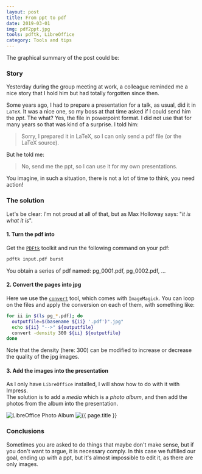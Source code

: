 ```yaml
---
layout: post
title: From ppt to pdf
date: 2019-03-01
img: pdf2ppt.jpg
tools: pdftk, LibreOffice
category: Tools and tips
---
```


The graphical summary of the post could be:
> <i class="far fa-file-pdf"></i> <i class="fas fa-arrow-right"></i> <i class="fas fa-file-powerpoint"></i>


### Story

Yesterday during the group meeting at work, a colleague reminded me a nice story that I hold him but had totally forgotten since then.

Some years ago, I had to prepare a presentation for a talk, as usual, did it in `LaTeX`. It was a nice one, so my boss at that time asked if I could send him the *ppt*. The what? Yes, the file in powerpoint format. I did not use that for many years so that was kind of a surprise. I told him:
> Sorry, I prepared it in LaTeX, so I can only send a pdf file (or the LaTeX source).

But he told me:
> No, send me the ppt, so I can use it for my own presentations.

You imagine, in such a situation, there is not a lot of time to think, you need action!

### The solution

Let's be clear: I'm not proud at all of that, but as Max Holloway says: "*it is what it is*".

#### 1. Turn the pdf into

Get the [`PDFtk`](https://www.pdflabs.com/tools/pdftk-the-pdf-toolkit/) toolkit and run the following command on your pdf:
```bash
pdftk input.pdf burst
```
You obtain a series of pdf named: pg_0001.pdf, pg_0002.pdf, ...

#### 2. Convert the pages into jpg

Here we use the [`convert`](https://imagemagick.org/script/convert.php) tool, which comes with
`ImageMagick`. You can loop on the files and apply the conversion on each of them, with something like:
```bash
for ii in $(ls pg_*.pdf); do
  outputfile=$(basename ${ii} '.pdf')".jpg"
  echo ${ii} "-->" ${outputfile}
  convert -density 300 ${ii} ${outputfile}
done
```
Note that the density (here: 300) can be modified to increase
or decrease the quality of the jpg images.

#### 3. Add the images into the presentation

As I only have `LibreOffice` installed, I will show how to do with it with Impress.     
The solution is to add a *media* which is a *photo album*, and then add the photos from the album
into the presentation.

<img src="{{ site.url }}/figures/blog/libreoffice01.jpg" class="img-responsive" alt="LibreOffice Photo Album">

<img src="{{ site.url }}/figures/blog/libreoffice02.jpg" class="img-responsive" alt="{{ page.title }}">


### Conclusions

Sometimes you are asked to do things that maybe don't make sense, but if you don't want to argue,
it is necessary comply. In this case we fulfilled our goal, ending up with a ppt, but it's almost impossible to edit it, as there are only images.
